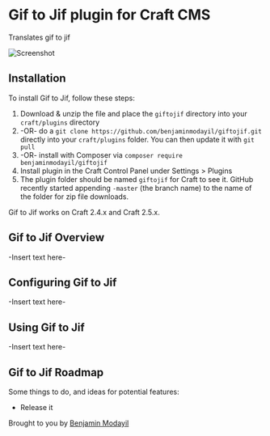 # Gif to Jif plugin for Craft CMS

Translates gif to jif

![Screenshot](resources/screenshots/plugin_logo.png)

## Installation

To install Gif to Jif, follow these steps:

1. Download & unzip the file and place the `giftojif` directory into your `craft/plugins` directory
2.  -OR- do a `git clone https://github.com/benjaminmodayil/giftojif.git` directly into your `craft/plugins` folder.  You can then update it with `git pull`
3.  -OR- install with Composer via `composer require benjaminmodayil/giftojif`
4. Install plugin in the Craft Control Panel under Settings > Plugins
5. The plugin folder should be named `giftojif` for Craft to see it.  GitHub recently started appending `-master` (the branch name) to the name of the folder for zip file downloads.

Gif to Jif works on Craft 2.4.x and Craft 2.5.x.

## Gif to Jif Overview

-Insert text here-

## Configuring Gif to Jif

-Insert text here-

## Using Gif to Jif

-Insert text here-

## Gif to Jif Roadmap

Some things to do, and ideas for potential features:

* Release it

Brought to you by [Benjamin Modayil](www.modayil.me)
